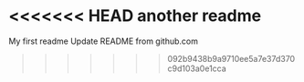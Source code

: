 <<<<<<< HEAD
another readme
=======
My first readme
Update README from github.com 
>>>>>>> 092b9438b9a9710ee5a7e37d370c9d103a0e1cca
